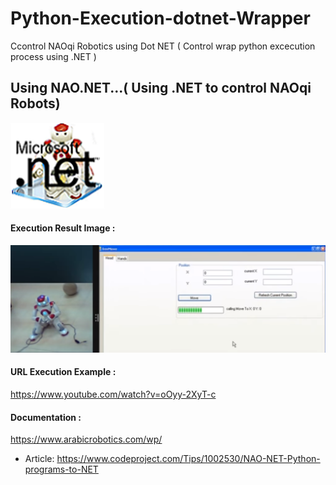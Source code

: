 # Python-Execution-dotnet-Wrapper
Ccontrol NAOqi Robotics using Dot NET ( Control wrap python excecution process using .NET )


## Using NAO.NET...( Using .NET to control NAOqi Robots)
![example output](https://github.com/ArabicRobotics/Python-Execution-dotnet-Wrapper/blob/master/{8D430CE4-CCCA-4B67-AF45-5A7E8BEBDA84}.png?raw=true)

#### Execution Result Image : 
![example output](https://github.com/ArabicRobotics/Python-Execution-dotnet-Wrapper/blob/master/NAO.NETDemo.png?raw=true)

#### URL Execution Example :
https://www.youtube.com/watch?v=oOyy-2XyT-c

#### Documentation : 
https://www.arabicrobotics.com/wp/


* Article: 
https://www.codeproject.com/Tips/1002530/NAO-NET-Python-programs-to-NET
